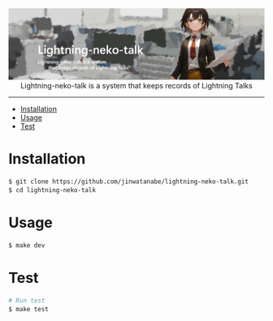 <div><img src="./docs/images/main.jpg" /></div>

<div align="center">Lightning-neko-talk is a system that keeps records of Lightning Talks</div>

---

- [Installation](#installation)
- [Usage](#usage)
- [Test](#test)

# Installation

```bash
$ git clone https://github.com/jinwatanabe/lightning-neko-talk.git
$ cd lightning-neko-talk
```

# Usage

```bash
$ make dev
```

# Test

```bash
# Run test
$ make test
```
